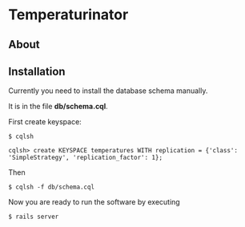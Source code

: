 # Temperaturinator

## About

## Installation

Currently you need to install the database schema manually.

It is in the file **db/schema.cql**.

First create keyspace:

    $ cqlsh
    
    cqlsh> create KEYSPACE temperatures WITH replication = {'class': 'SimpleStrategy', 'replication_factor': 1};

Then

	$ cqlsh -f db/schema.cql
	
Now you are ready to run the software by executing 

	$ rails server